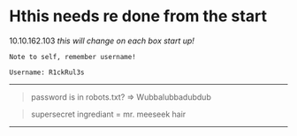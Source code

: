 # Hthis needs re done from the start



10.10.162.103 *this will change on each box start up!*

  

    Note to self, remember username!

    Username: R1ckRul3s

***
>password is in robots.txt?  =>    Wubbalubbadubdub 

>supersecret ingrediant = mr. meeseek hair
***
